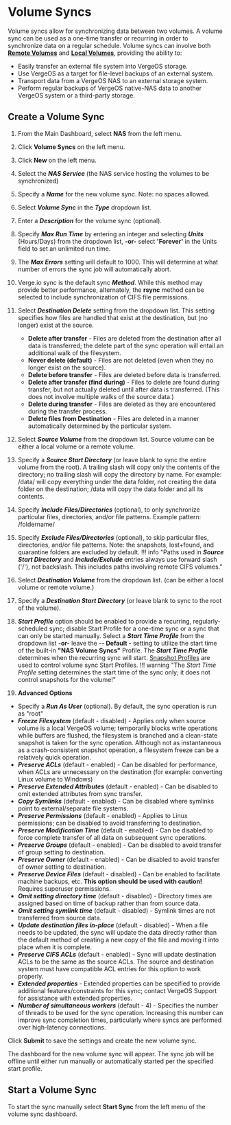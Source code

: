 # Volume Syncs

Volume syncs allow for synchronizing data between two volumes. A volume sync can be used as a one-time transfer or recurring in order to synchronize data on a regular schedule. Volume syncs can involve both [**Remote Volumes**](/product-guide/nas/nas-remote-volumes) and [**Local Volumes**](/product-guide/nas/nas-local-volumes), providing the ability to:

- Easily transfer an external file system into VergeOS storage.
- Use VergeOS as a target for file-level backups of an external system.
- Transport data from a VergeOS NAS to an external storage system.
- Perform regular backups of VergeOS native-NAS data to another VergeOS system or a third-party storage.

## Create a Volume Sync

1. From the Main Dashboard, select **NAS** from the left menu.
2. Click **Volume Syncs** on the left menu.
3. Click **New** on the left menu.
4. Select the ***NAS Service*** (the NAS service hosting the volumes to be synchronized)
5. Specify a ***Name*** for the new volume sync. Note: no spaces allowed.
6. Select ***Volume Sync*** in the ***Type*** dropdown list.
7. Enter a ***Description*** for the volume sync (optional).
8. Specify ***Max Run Time*** by entering an integer and selecting ***Units*** (Hours/Days) from the dropdown list, **-or-** select **'Forever'** in the Units field to set an unlimited run time.
9. The ***Max Errors*** setting will default to 1000. This will determine at what number of errors the sync job will automatically abort.
10. Verge.io sync is the default sync ***Method***. While this method may provide better performance, alternately, the **rsync** method can be selected to include synchronization of CIFS file permissions.
11. Select ***Destination Delete*** setting from the dropdown list. This setting specifies how files are handled that exist at the destination, but (no longer) exist at the source.

    - **Delete after transfer** - Files are deleted from the destination after all data is transferred; the delete part of the sync operation will entail an additional walk of the filesystem.
    - **Never delete (default)** - Files are not deleted (even when they no longer exist on the source).
    - **Delete before transfer** - Files are deleted before data is transferred.
    - **Delete after transfer (find during)** - Files to delete are found during transfer, but not actually deleted until after data is transferred. (This does not involve multiple walks of the source data.)
    - **Delete during transfer** - Files are deleted as they are encountered during the transfer process.
    - **Delete files from Destination** - Files are deleted in a manner automatically determined by the particular system.

12. Select ***Source Volume*** from the dropdown list. Source volume can be either a local volume or a remote volume.
13. Specify a ***Source Start Directory*** (or leave blank to sync the entire volume from the root). A trailing slash will copy only the contents of the directory; no trailing slash will copy the directory by name. For example: /data/ will copy everything under the data folder, not creating the data folder on the destination; /data will copy the data folder and all its contents.
14. Specify ***Include Files/Directories*** (optional), to only synchronize particular files, directories, and/or file patterns. Example pattern: /foldername/
15. Specify ***Exclude Files/Directories*** (optional), to skip particular files, directories, and/or file patterns. Note: the snapshots, lost+found, and quarantine folders are excluded by default.
!!! info "Paths used in ***Source Start Directory*** and ***Include/Exclude*** entries always use forward slash ('/'), not backslash. This includes paths involving remote CIFS volumes."

16. Select ***Destination Volume*** from the dropdown list. (can be either a local volume or remote volume.)
17. Specify a ***Destination Start Directory*** (or leave blank to sync to the root of the volume).
18. ***Start Profile*** option should be enabled to provide a recurring, regularly-scheduled sync; disable Start Profile for a one-time sync or a sync that can only be started manually. Select a ***Start Time Profile*** from the dropdown list **-or-** leave the **-- Default -** setting to utilize the start time of the built-in **"NAS Volume Syncs"** Profile. The ***Start Time Profile*** determines when the recurring sync will start. [Snapshot Profiles](/product-guide/backup-dr/snapshot-profiles) are used to control volume sync Start Profiles.
!!! warning "The *Start Time Profile* setting determines the start time of the sync only; it does not control snapshots for the volume!"

19. **Advanced Options**

- Specify a ***Run As User*** (optional). By default, the sync operation is run as "root"
- ***Freeze Filesystem*** (default - disabled) - Applies only when source volume is a local VergeOS volume; temporarily blocks write operations while buffers are flushed, the filesystem is branched and a clean-state snapshot is taken for the sync operation. Although not as instantaneous as a crash-consistent snapshot operation, a filesystem freeze can be a relatively quick operation.
- ***Preserve ACLs*** (default - enabled) - Can be disabled for performance, when ACLs are unnecessary on the destination (for example: converting Linux volume to Windows)
- ***Preserve Extended Attributes*** (default - enabled) - Can be disabled to omit extended attributes from sync transfer.
- ***Copy Symlinks*** (default - enabled) - Can be disabled where symlinks point to external/separate file systems.
- ***Preserve Permissions*** (default - enabled) - Applies to Linux permissions; can be disabled to avoid transferring to destination.
- ***Preserve Modification Time*** (default - enabled) - Can be disabled to force complete transfer of all data on subsequent sync operations.
- ***Preserve Groups*** (default - enabled) - Can be disabled to avoid transfer of group setting to destination.
- ***Preserve Owner*** (default - enabled) - Can be disabled to avoid transfer of owner setting to destination.
- ***Preserve Device Files*** (default - disabled) - Can be enabled to facilitate machine backups, etc. **This option should be used with caution!** Requires superuser permissions.
- ***Omit setting directory time*** (default - disabled) - Directory times are assigned based on time of backup rather than from source data.
- ***Omit setting symlink time*** (default - disabled) - Symlink times are not transferred from source data.
- ***Update destination files in-place*** (default - disabled) - When a file needs to be updated, the sync will update the data directly rather than the default method of creating a new copy of the file and moving it into place when it is complete.
- ***Preserve CIFS ACLs*** (default - enabled) - Sync will update destination ACLs to be the same as the source ACLs. The source and destination system must have compatible ACL entries for this option to work properly.
- ***Extended properties*** - Extended properties can be specified to provide additional features/constraints for this sync; contact VergeOS Support for assistance with extended properties.
- ***Number of simultaneous workers*** (default - 4) - Specifies the number of threads to be used for the sync operation. Increasing this number can improve sync completion times, particularly where syncs are performed over high-latency connections.

Click **Submit** to save the settings and create the new volume sync.

The dashboard for the new volume sync will appear. The sync job will be offline until either run manually or automatically started per the specified start profile.

## Start a Volume Sync

To start the sync manually select **Start Sync** from the left menu of the volume sync dashboard.
